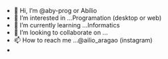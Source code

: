 - 👋 Hi, I’m @aby-prog or Abílio
- 👀 I’m interested in ...Programation (desktop or web)
- 🌱 I’m currently learning ...Informatics
- 💞️ I’m looking to collaborate on ...
- 📫 How to reach me ...@ailio_aragao (instagram)
- 

<!---
aby-prog/aby-prog is a ✨ special ✨ repository because its `README.md` (this file) appears on your GitHub profile.
You can click the Preview link to take a look at your changes.
--->
